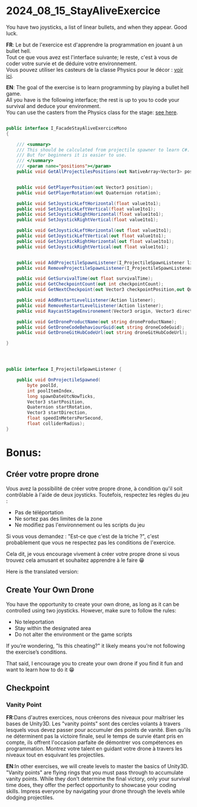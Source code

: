 # 2024_08_15_StayAliveExercice
You have two joysticks, a list of linear bullets, and when they appear. Good luck.

**FR**: Le but de l'exercice est d'apprendre la programmation en jouant à un bullet hell.  
Tout ce que vous avez est l'interface suivante; le reste, c'est à vous de coder votre survie et de déduire votre environnement.  
Vous pouvez utiliser les casteurs de la classe Physics pour le décor : [voir ici](https://github.com/EloiStree/HelloUnityKeywordForJunior/issues/70).

**EN**: The goal of the exercise is to learn programming by playing a bullet hell game.  
All you have is the following interface; the rest is up to you to code your survival and deduce your environment.  
You can use the casters from the Physics class for the stage: [see here](https://github.com/EloiStree/HelloUnityKeywordForJunior/issues/70).


``` cs

public interface I_FacadeStayAliveExerciceMono
{

    /// <summary>
    /// This should be calculated from projectile spawner to learn C#.
    /// But for beginners it is easier to use.
    /// </summary>
    /// <param name="positions"></param>
    public void GetAllProjectilesPositions(out NativeArray<Vector3> positions);


    public void GetPlayerPosition(out Vector3 position);
    public void GetPlayerRotation(out Quaternion rotation);

    public void SetJoystickLeftHorizontal(float value1to1);
    public void SetJoystickLeftVertical(float value1to1);
    public void SetJoystickRightHorizontal(float value1to1);
    public void SetJoystickRightVertical(float value1to1);

    public void GetJoystickLeftHorizontal(out float value1to1);
    public void GetJoystickLeftVertical(out float value1to1);
    public void GetJoystickRightHorizontal(out float value1to1);
    public void GetJoystickRightVertical(out float value1to1);


    public void AddProjectileSpawnListener(I_ProjectileSpawnListener listener);
    public void RemoveProjectileSpawnListener(I_ProjectileSpawnListener listener);

    public void GetSurvivalTime(out float survivalTime);
    public void GetCheckpointCount(out int checkpointCount);
    public void GetNextCheckpoint(out Vector3 checkpointPosition,out Quaternion checkpointPositionDirection, out float circleRadius);

    public void AddRestartLevelListener(Action listener);
    public void RemoveRestartLevelListener(Action listener);
    public void RaycastStageEnvironement(Vector3 origin, Vector3 direction, out bool hit, out Vector3 hitPoint, float maxDistance);

    public void GetDroneProductName(out string droneProductName);
    public void GetDroneCodeBehaviourGuid(out string droneCodeGuid);
    public void GetDroneGitHubCodeUrl(out string droneGitHubCodeUrl);

}




public interface I_ProjectileSpawnListener { 

    public void OnProjectileSpawned(
        byte poolId,
        int poolItemIndex,
        long spawnDateUtcNowTicks,
        Vector3 startPosition,
        Quaternion startRotation,
        Vector3 startDirection,
        float speedInMetersPerSecond,
        float colliderRadius);
}

```




# Bonus:
## Créer votre propre drone

Vous avez la possibilité de créer votre propre drone, à condition qu'il soit contrôlable à l'aide de deux joysticks. Toutefois, respectez les règles du jeu :

- Pas de téléportation
- Ne sortez pas des limites de la zone
- Ne modifiez pas l'environnement ou les scripts du jeu

Si vous vous demandez : "Est-ce que c'est de la triche ?", c'est probablement que vous ne respectez pas les conditions de l'exercice.

Cela dit, je vous encourage vivement à créer votre propre drone si vous trouvez cela amusant et souhaitez apprendre à le faire 😁

Here is the translated version:

## Create Your Own Drone

You have the opportunity to create your own drone, as long as it can be controlled using two joysticks. However, make sure to follow the rules:

- No teleportation
- Stay within the designated area
- Do not alter the environment or the game scripts

If you’re wondering, "Is this cheating?" it likely means you’re not following the exercise’s conditions.

That said, I encourage you to create your own drone if you find it fun and want to learn how to do it 😁

## Checkpoint

### Vanity Point

**FR**:Dans d'autres exercices, nous créerons des niveaux pour maîtriser les bases de Unity3D. Les "vanity points" sont des cercles volants à travers lesquels vous devez passer pour accumuler des points de vanité. Bien qu'ils ne déterminent pas la victoire finale, seul le temps de survie étant pris en compte, ils offrent l'occasion parfaite de démontrer vos compétences en programmation. Montrez votre talent en guidant votre drone à travers les niveaux tout en esquivant les projectiles.


**EN**:In other exercises, we will create levels to master the basics of Unity3D. "Vanity points" are flying rings that you must pass through to accumulate vanity points. While they don't determine the final victory, only your survival time does, they offer the perfect opportunity to showcase your coding skills. Impress everyone by navigating your drone through the levels while dodging projectiles.




